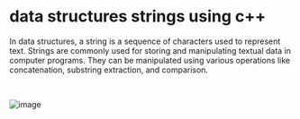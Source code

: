 # data structures strings using c++


In data structures, a string is a sequence of characters used to represent text. Strings are commonly used for storing and manipulating textual data in computer programs. They can be manipulated using various operations like concatenation, substring extraction, and comparison.

<br>

![image](https://github.com/user-attachments/assets/c7c9e41f-5c86-47a1-a707-71250aa0c05f)
